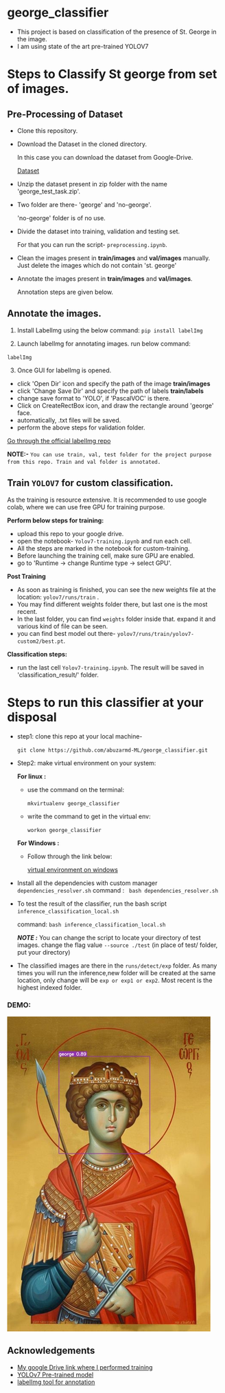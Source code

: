 
# george_classifier

- This project is based on classification of the presence of St. George in the image.
- I am using state of the art pre-trained YOLOV7

# Steps to Classify St george from set of images.

## Pre-Processing of Dataset
- Clone this repository.
- Download the Dataset in the cloned directory. 
  
  In this case you can download the dataset from Google-Drive.
  
  [Dataset](https://drive.google.com/drive/folders/1fIHdM54Q_eN5ZxF5nAGMaVIirMlNf3Sk)

- Unzip the dataset present in zip folder with the name 'george_test_task.zip'.

- Two folder are there- 'george' and 'no-george'.

  'no-george' folder is of no use.
- Divide the dataset into training, validation and testing set. 
  
  For that you can run the script- `preprocessing.ipynb`.

- Clean the images present in **train/images** and **val/images** manually. 
  Just delete the images which do not contain 'st. george'
- Annotate the images present in **train/images** and **val/images**. 
  
  Annotation steps are given below.

## Annotate the images.
  1. Install LabelImg using the below command:
  `pip install labelImg` 

  2. Launch labelImg for annotating images. run below command:
    
  `labelImg`

  3. Once GUI for labelImg is opened.
  - click 'Open Dir' icon and specify the path of the image **train/images**
  - click 'Change Save Dir' and specify the path of labels **train/labels**
  - change save format to 'YOLO', if 'PascalVOC' is there.
  - Click on CreateRectBox icon, and draw the rectangle around 'george' face.
  - automatically, .txt files will be saved.
  - perform the above steps for validation folder.

[Go through the official labelImg repo](https://github.com/heartexlabs/labelImg)

**NOTE:-** `You can use train, val, test folder for the project purpose from this repo. Train and val folder is annotated.`


## Train `YOLOV7` for custom classification.
As the training is resource extensive. It is recommended to use google colab, where we can use free GPU for training purpose.

**Perform below steps for training:**
- upload this repo to your google drive.
- open the notebook- `Yolov7-training.ipynb` and run each cell.
- All the steps are marked in the notebook for custom-training.
- Before launching the training cell, make sure GPU are enabled.
- go to 'Runtime -> change Runtime type -> select GPU'.

**Post Training**
- As soon as training is finished, you can see the new weights file at the location:
  `yolov7/runs/train` .
- You may find different weights folder there, but last one is the most recent.
- In the last folder, you can find `weights` folder inside that. expand it and various kind of file can be seen.
- you can find best model out there- `yolov7/runs/train/yolov7-custom2/best.pt`.

**Classification steps:**
- run the last cell `Yolov7-training.ipynb`. The result will be saved in 'classification_result/' folder.

# Steps to run this classifier at your disposal
- step1: clone this repo at your local machine-

  `git clone https://github.com/abuzarmd-ML/george_classifier.git`

- Step2: make virtual environment on your system:

  **For linux :**
  - use the command on the terminal:
    
    `mkvirtualenv george_classifier`

  - write the command to get in the virtual env:
    
    `workon george_classifier`

  **For Windows :**
  - Follow through the link below:
    
    [virtual environment on windows](https://medium.com/co-learning-lounge/create-virtual-environment-python-windows-2021-d947c3a3ca78)

- Install all the dependencies with custom manager `dependencies_resolver.sh`
  command : ` bash dependencies_resolver.sh`

- To test the result of the classifier, run the bash script `inference_classification_local.sh`

  command: `bash inference_classification_local.sh`
  
  ***NOTE :*** You can change the script to locate your directory of test images.
  change the flag value `--source ./test` (in place of test/ folder, put your directory)

- The classified images are there in the `runs/detect/exp` folder. As many times you will run the inference,new folder will be created at the same location, only change will be `exp or exp1 or exp2`. Most recent is the highest indexed folder.

### DEMO:
![george](https://github.com/abuzarmd-ML/george_classifier/blob/main/runs/detect/exp/67f2364f5913828fdbcfbdb29b3388d2.jpg)

## Acknowledgements
 - [My google Drive link where I performed training](https://drive.google.com/drive/folders/1-LZGa5BC_Taf3wKBm71MZMO0P8HyCwkm?usp=share_link)
 - [YOLOv7 Pre-trained model](https://github.com/WongKinYiu/yolov7)
 - [labelImg tool for annotation](https://github.com/heartexlabs/labelImg)
